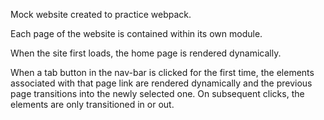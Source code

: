 Mock website created to practice webpack. 

Each page of the website is contained within its own module. 

When the site first loads, the home page is rendered dynamically. 

When a tab button in the nav-bar is clicked for the first time, the elements associated with that page link are rendered dynamically and the previous page transitions into the newly selected one. 
On subsequent clicks, the elements are only transitioned in or out.
